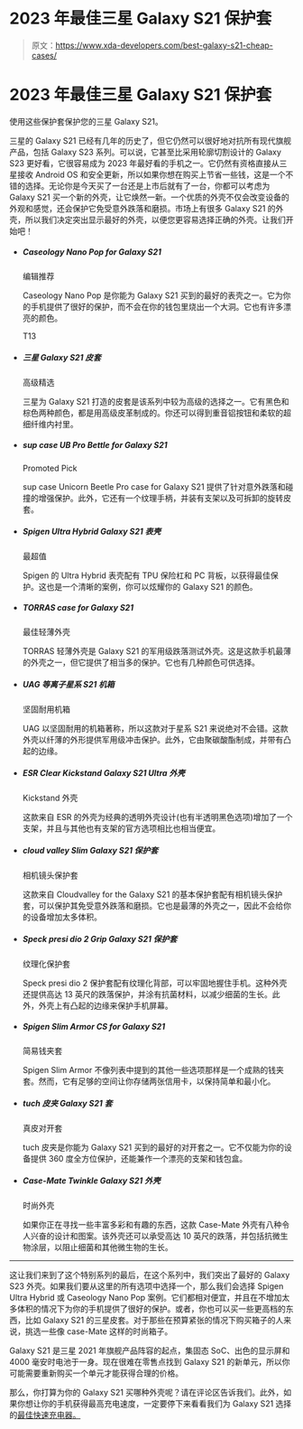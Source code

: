 # 2023 年最佳三星 Galaxy S21 保护套

> 原文：<https://www.xda-developers.com/best-galaxy-s21-cheap-cases/>

# 2023 年最佳三星 Galaxy S21 保护套

使用这些保护套保护您的三星 Galaxy S21。

三星的 Galaxy S21 已经有几年的历史了，但它仍然可以很好地对抗所有现代旗舰产品，包括 Galaxy S23 系列。可以说，它甚至比采用轮廓切割设计的 Galaxy S23 更好看，它很容易成为 2023 年最好看的手机之一。它仍然有资格直接从三星接收 Android OS 和安全更新，所以如果你想在购买上节省一些钱，这是一个不错的选择。无论你是今天买了一台还是上市后就有了一台，你都可以考虑为 Galaxy S21 买一个新的外壳，让它焕然一新。一个优质的外壳不仅会改变设备的外观和感觉，还会保护它免受意外跌落和磨损。市场上有很多 Galaxy S21 的外壳，所以我们决定突出显示最好的外壳，以便您更容易选择正确的外壳。让我们开始吧！

*   ##### Caseology Nano Pop for Galaxy S21

    编辑推荐

    Caseology Nano Pop 是你能为 Galaxy S21 买到的最好的表壳之一。它为你的手机提供了很好的保护，而不会在你的钱包里烧出一个大洞。它也有许多漂亮的颜色。

    T13
*   ##### 三星 Galaxy S21 皮套

    高级精选

    三星为 Galaxy S21 打造的皮套是该系列中较为高级的选择之一。它有黑色和棕色两种颜色，都是用高级皮革制成的。你还可以得到重音铝按钮和柔软的超细纤维内衬里。

*   ##### sup case UB Pro Bettle for Galaxy S21

    Promoted Pick

    sup case Unicorn Beetle Pro case for Galaxy S21 提供了针对意外跌落和碰撞的增强保护。此外，它还有一个纹理手柄，并装有支架以及可拆卸的旋转皮套。

*   ##### Spigen Ultra Hybrid Galaxy S21 表壳

    最超值

    Spigen 的 Ultra Hybrid 表壳配有 TPU 保险杠和 PC 背板，以获得最佳保护。这也是一个清晰的案例，你可以炫耀你的 Galaxy S21 的颜色。

*   ##### TORRAS case for Galaxy S21

    最佳轻薄外壳

    TORRAS 轻薄外壳是 Galaxy S21 的军用级跌落测试外壳。这是这款手机最薄的外壳之一，但它提供了相当多的保护。它也有几种颜色可供选择。

*   ##### UAG 等离子星系 S21 机箱

    坚固耐用机箱

    UAG 以坚固耐用的机箱著称，所以这款对于星系 S21 来说绝对不会错。这款外壳以纤薄的外形提供军用级冲击保护。此外，它由聚碳酸酯制成，并带有凸起的边缘。

*   ##### ESR Clear Kickstand Galaxy S21 Ultra 外壳

    Kickstand 外壳

    这款来自 ESR 的外壳为经典的透明外壳设计(也有半透明黑色选项)增加了一个支架，并且与其他也有支架的官方选项相比也相当便宜。

*   ##### cloud valley Slim Galaxy S21 保护套

    相机镜头保护套

    这款来自 Cloudvalley for the Galaxy S21 的基本保护套配有相机镜头保护套，可以保护其免受意外跌落和磨损。它也是最薄的外壳之一，因此不会给你的设备增加太多体积。

*   ##### Speck presi dio 2 Grip Galaxy S21 保护套

    纹理化保护套

    Speck presi dio 2 保护套配有纹理化背部，可以牢固地握住手机。这种外壳还提供高达 13 英尺的跌落保护，并涂有抗菌材料，以减少细菌的生长。此外，外壳上有凸起的边缘来保护手机屏幕。

*   ##### Spigen Slim Armor CS for Galaxy S21

    简易钱夹套

    Spigen Slim Armor 不像列表中提到的其他一些选项那样是一个成熟的钱夹套。然而，它有足够的空间让你存储两张信用卡，以保持简单和最小化。

*   ##### tuch 皮夹 Galaxy S21 套

    真皮对开套

    tuch 皮夹是你能为 Galaxy S21 买到的最好的对开套之一。它不仅能为你的设备提供 360 度全方位保护，还能兼作一个漂亮的支架和钱包盒。

*   ##### Case-Mate Twinkle Galaxy S21 外壳

    时尚外壳

    如果你正在寻找一些丰富多彩和有趣的东西，这款 Case-Mate 外壳有八种令人兴奋的设计和图案。该外壳还可以承受高达 10 英尺的跌落，并包括抗微生物涂层，以阻止细菌和其他微生物的生长。

* * *

这让我们来到了这个特别系列的最后，在这个系列中，我们突出了最好的 Galaxy S23 外壳。如果我们要从这里的所有选项中选择一个，那么我们会选择 Spigen Ultra Hybrid 或 Caseology Nano Pop 案例。它们都相对便宜，并且在不增加太多体积的情况下为你的手机提供了很好的保护。或者，你也可以买一些更高档的东西，比如 Galaxy S21 的三星皮套。对于那些在预算紧张的情况下购买箱子的人来说，挑选一些像 case-Mate 这样的时尚箱子。

Galaxy S21 是三星 2021 年旗舰产品阵容的起点，集固态 SoC、出色的显示屏和 4000 毫安时电池于一身。现在很难在零售点找到 Galaxy S21 的新单元，所以你可能需要重新购买一个单元才能获得合理的价格。

那么，你打算为你的 Galaxy S21 买哪种外壳呢？请在评论区告诉我们。此外，如果你想让你的手机获得最高充电速度，一定要停下来看看我们为 Galaxy S21 选择的[最佳快速充电器。](https://www.xda-developers.com/best-galaxy-s21-fast-chargers/)